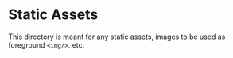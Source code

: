 # Static Assets

This directory is meant for any static assets,
images to be used as foreground `<img/>`. etc.